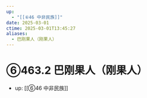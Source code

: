 ```yaml
---
up:
  - "[[⑥46 中非民族]]"
date: 2025-03-01
ctime: 2025-03-01T13:45:27
aliases:
  - 巴刚果人（刚果人）
---
```


# ⑥463.2 巴刚果人（刚果人）

- up: [[⑥46 中非民族]]
